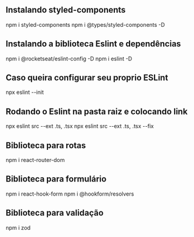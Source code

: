 ## Instalando styled-components
npm i styled-components
npm i @types/styled-components -D

## Instalando a biblioteca Eslint e dependências
npm i @rocketseat/eslint-config -D
npm i eslint -D

## Caso queira configurar seu proprio ESLint
npx eslint --init

## Rodando o Eslint na pasta raiz e colocando link
npx eslint src --ext .ts, .tsx
npx eslint src --ext .ts, .tsx --fix

## Biblioteca para rotas
npm i react-router-dom

## Biblioteca para formulário
npm i react-hook-form
npm i @hookform/resolvers

## Biblioteca para validação
npm i zod